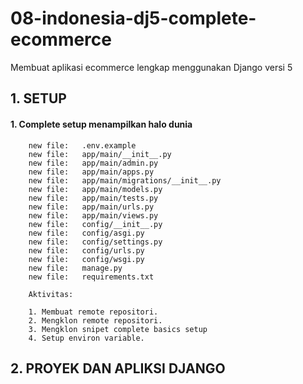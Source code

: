 # 08-indonesia-dj5-complete-ecommerce
Membuat aplikasi ecommerce lengkap menggunakan Django versi 5


## 1. SETUP

#### 1. Complete setup menampilkan halo dunia

        new file:   .env.example
        new file:   app/main/__init__.py
        new file:   app/main/admin.py
        new file:   app/main/apps.py
        new file:   app/main/migrations/__init__.py
        new file:   app/main/models.py
        new file:   app/main/tests.py
        new file:   app/main/urls.py
        new file:   app/main/views.py
        new file:   config/__init__.py
        new file:   config/asgi.py
        new file:   config/settings.py
        new file:   config/urls.py
        new file:   config/wsgi.py
        new file:   manage.py
        new file:   requirements.txt

        Aktivitas:

        1. Membuat remote repositori.
        2. Mengklon remote repositori.
        3. Mengklon snipet complete basics setup
        4. Setup environ variable.


## 2. PROYEK DAN APLIKSI DJANGO